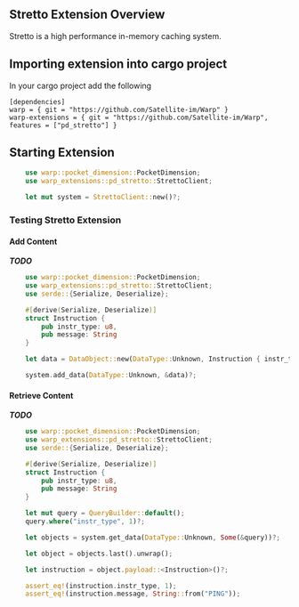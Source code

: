 ## Stretto Extension Overview

Stretto is a high performance in-memory caching system. 

## Importing extension into cargo project

In your cargo project add the following

```
[dependencies]
warp = { git = "https://github.com/Satellite-im/Warp" }
warp-extensions = { git = "https://github.com/Satellite-im/Warp", features = ["pd_stretto"] }
```

## Starting Extension

```rust
	use warp::pocket_dimension::PocketDimension;
	use warp_extensions::pd_stretto::StrettoClient;

	let mut system = StrettoClient::new()?;
```

### Testing Stretto Extension

#### Add Content
***TODO***
```rust
	use warp::pocket_dimension::PocketDimension;
	use warp_extensions::pd_stretto::StrettoClient;
	use serde::{Serialize, Deserialize};

	#[derive(Serialize, Deserialize)]
	struct Instruction {
		pub instr_type: u8,
		pub message: String
	}

	let data = DataObject::new(DataType::Unknown, Instruction { instr_type: 1, message: "PING".into() })?;

	system.add_data(DataType::Unknown, &data)?;
```

#### Retrieve Content
***TODO***
```rust
	use warp::pocket_dimension::PocketDimension;
	use warp_extensions::pd_stretto::StrettoClient;
	use serde::{Serialize, Deserialize};

	#[derive(Serialize, Deserialize)]
	struct Instruction {
		pub instr_type: u8,
		pub message: String
	}

	let mut query = QueryBuilder::default();
	query.where("instr_type", 1)?;

	let objects = system.get_data(DataType::Unknown, Some(&query))?;

	let object = objects.last().unwrap();

	let instruction = object.payload::<Instruction>()?;

	assert_eq!(instruction.instr_type, 1);
	assert_eq!(instruction.message, String::from("PING"));
```